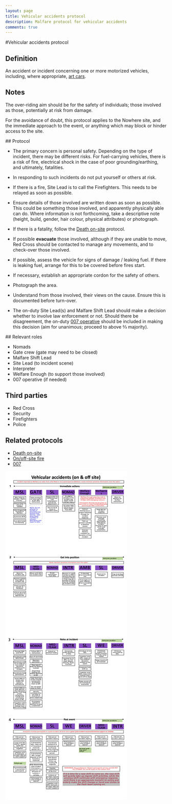 ```yaml
---
layout: page
title: Vehicular accidents protocol
description: Malfare protocol for vehicular accidents
comments: true
---
```


#Vehicular accidents protocol

## Definition
An accident or incident concerning one or more motorized vehicles,
including, where appropriate, [art
cars](http://www.goingnowhere.org/en/artandinnovation/artcars).

## Notes
The over-riding aim should be for the safety of individuals; those
involved as those, potentially at risk from damage.

For the avoidance of doubt, this protocol applies to the Nowhere site,
and the immediate approach to the event, or anything which may block
or hinder access to the site.

## Protocol
 - The primary concern is personal safety. Depending on the type of
 incident, there may be different risks. For fuel-carrying vehicles,
 there is a risk of fire, electrical shock in the case of poor
 grounding/earthing, and ultimately, fatalities.

 - In responding to such incidents do not put yourself or others at
 risk.

 - If there is a fire, Site Lead is to call the Firefighters. This
 needs to be relayed as soon as possible.

 - Ensure details of those involved are written down as soon as
 possible. This could be something those involved, and apparently
 physically able can do. Where information is not forthcoming, take a
 descriptive note (height, build, gender, hair colour, physical
 attributes) or photograph.

 - If there is a fatality, follow the [Death
 on-site](../death_on_site/) protocol.

 - If possible **evacuate** those involved, although if they are
 unable to move, Red Cross should be contacted to manage any
 movements, and to check-over those involved.

 - If possible, assess the vehicle for signs of damage / leaking fuel.
 If there is leaking fuel, arrange for this to be covered before fires
 start.

 - If necessary, establish an appropriate cordon for the safety of
 others.

 - Photograph the area.

 - Understand from those involved, their views on the cause. Ensure
 this is documented before turn-over.

 - The on-duty Site Lead(s) and Malfare Shift
 Lead should make a decision whether to involve law enforcement or not. Should there be disagreement, the on-duty [007 operative](../007) should be included in making this decision (aim for unanimous; proceed to above ⅔ majority).

## Relevant roles
  * Nomads
  * Gate crew (gate may need to be closed)
  * Malfare Shift Lead
  * Site Lead (to incident scene)
  * Interpreter
  * Welfare Enough (to support those involved)
  * 007 operative (if needed)

## Third parties
  * Red Cross
  * Security
  * Firefighters
  * Police

## Related protocols
  * [Death on-site](../death_on_site/)
  * [On/off-site fire](../fire_emergency/)
  * [007](../007/)

![Vehicular accidents](img/vehicular_accidents.png "Vehicular accidents")

­­­
